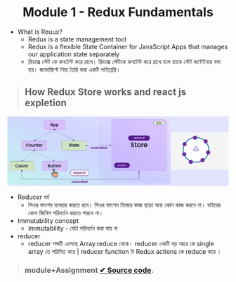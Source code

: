 <!-- PROJECT LOGO -->
 <p align="center">
    <h1 align="center">Module 1 - Redux Fundamentals</h1>
</p>



- What is Reuux?
  - Redux is a state management tool
  - Redux is a flexible State Container for JavaScript Apps  that manages our application state separately
  - রিডাক্স  স্টেট  কে  কনটেন্ট  করে  রাখে। রিডাক্স স্টেটকে কনটেন্ট  করে  রাখে  বলে  তাকে   স্টেট  কন্টেইনার  বলা  হয়। জাভাস্ক্রিপ্ট দিয়া তৈরি  করা  একটি  লাইব্রেরি।


> ## How Redux Store works and react js expletion
 ![alt text](1.png)



- Reducer ধর্ম
  - পিওর ফাংশন ব্যবহার করতে হবে। পিওর ফাংশন নিজের কাজ ছাড়া অন্য কোন কাজ করবে না। বাইরের কোন জিনিস পরিবর্তন করতে পারবে না।
- Immutability concept
  - Immutability - যেটা পরিবর্তন করা যায় না
- reducer
  - reducer শব্দটি এসেছে Array.reduce থেকে। reducer  একটি  বড় আরে  কে  single array তে   পরিনিত করে | reducer function টা Redux actions কে reduce করে ।
 
  
 > ###  module+Assignment [✔ Source code](https://github.com/julfiker755/Advance-TypeScript-and-Types).
